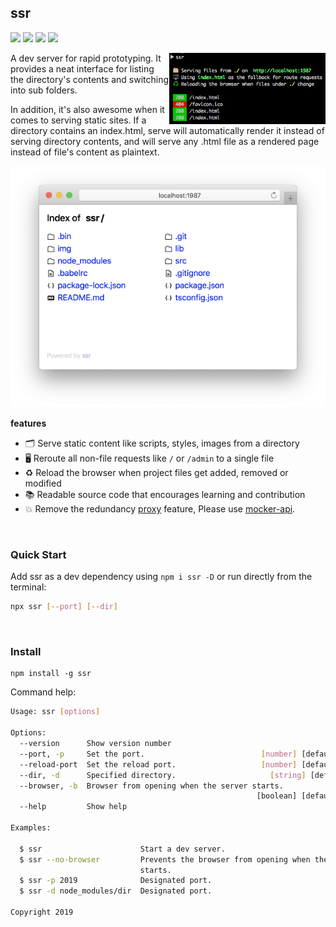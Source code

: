 ssr
---

[![](https://img.shields.io/github/issues/jaywcjlove/ssr.svg)](https://github.com/jaywcjlove/ssr/issues) [![](https://img.shields.io/github/forks/jaywcjlove/ssr.svg)](https://github.com/jaywcjlove/ssr/network) [![](https://img.shields.io/github/stars/jaywcjlove/ssr.svg)](https://github.com/jaywcjlove/ssr/stargazers) [![](https://img.shields.io/github/release/jaywcjlove/ssr.svg)](https://github.com/jaywcjlove/ssr/releases)

<img align="right" width="250" src="./img/ssr.png">

A dev server for rapid prototyping. It provides a neat interface for listing the directory's contents and switching into sub folders.

In addition, it's also awesome when it comes to serving static sites. If a directory contains an index.html, serve will automatically render it instead of serving directory contents, and will serve any .html file as a rendered page instead of file's content as plaintext.

<img src="./img/ssr-safari.png">

**features**

- 🗂 Serve static content like scripts, styles, images from a directory
- 🖥 Reroute all non-file requests like `/` or `/admin` to a single file
- ♻️ Reload the browser when project files get added, removed or modified
- 📚 Readable source code that encourages learning and contribution
- 💥 Remove the redundancy [proxy](https://github.com/jaywcjlove/mocker-api) feature, Please use [mocker-api](https://github.com/jaywcjlove/mocker-api).

<br />

### Quick Start

Add ssr as a dev dependency using `npm i ssr -D` or run directly from the terminal:

```bash
npx ssr [--port] [--dir]
```

<br />

### Install

```
npm install -g ssr 
```

Command help:

```bash
Usage: ssr [options]

Options:
  --version      Show version number                                   [boolean]
  --port, -p     Set the port.                          [number] [default: 1987]
  --reload-port  Set the reload port.                   [number] [default: 19872]
  --dir, -d      Specified directory.                     [string] [default: ""]
  --browser, -b  Browser from opening when the server starts.
                                                       [boolean] [default: true]
  --help         Show help                                             [boolean]

Examples:

  $ ssr                      Start a dev server.
  $ ssr --no-browser         Prevents the browser from opening when the server
                             starts.
  $ ssr -p 2019              Designated port.
  $ ssr -d node_modules/dir  Designated port.

Copyright 2019
```
